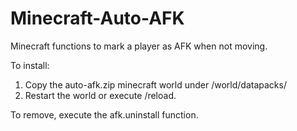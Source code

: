 # Minecraft-Auto-AFK
Minecraft functions to mark a player as AFK when not moving.

To install:
1) Copy the auto-afk.zip minecraft world under /world/datapacks/
2) Restart the world or execute /reload.

To remove, execute the afk.uninstall function.
